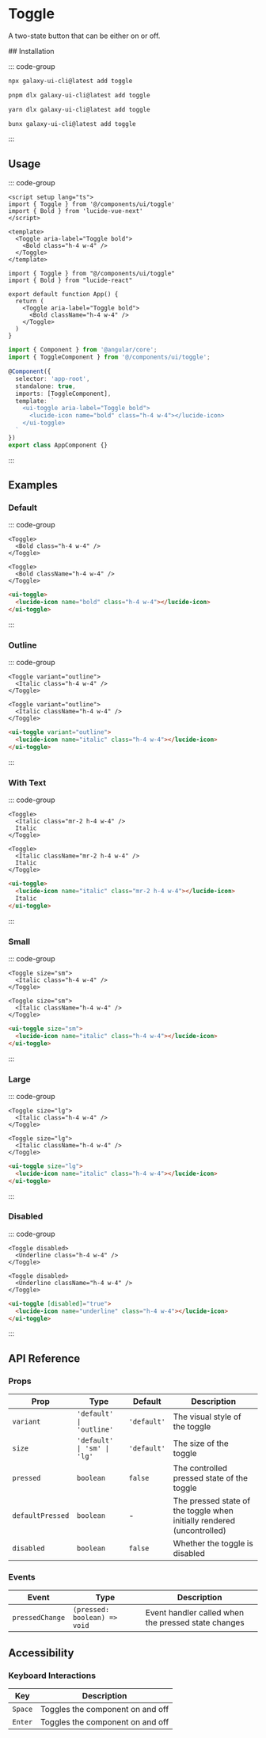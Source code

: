# Toggle

A two-state button that can be either on or off.


<ComponentPreview name="ToggleDemo">
  <template #preview>
    <DemoContainer>
      <ToggleDemo />
    </DemoContainer>
  </template>
  <template #code>

::: code-group
```vue [Vue]
<template><div>Demo</div></template>
```

```tsx [React]
export default function App() { return <div>Demo</div> }
```

```typescript [Angular]
@Component({ template: `<div>Demo</div>` })
export class DemoComponent {}
```
:::

  </template>
</ComponentPreview>
## Installation

::: code-group

```bash [npm]
npx galaxy-ui-cli@latest add toggle
```

```bash [pnpm]
pnpm dlx galaxy-ui-cli@latest add toggle
```

```bash [yarn]
yarn dlx galaxy-ui-cli@latest add toggle
```

```bash [bun]
bunx galaxy-ui-cli@latest add toggle
```

:::

## Usage

::: code-group

```vue [Vue]
<script setup lang="ts">
import { Toggle } from '@/components/ui/toggle'
import { Bold } from 'lucide-vue-next'
</script>

<template>
  <Toggle aria-label="Toggle bold">
    <Bold class="h-4 w-4" />
  </Toggle>
</template>
```

```tsx [React]
import { Toggle } from "@/components/ui/toggle"
import { Bold } from "lucide-react"

export default function App() {
  return (
    <Toggle aria-label="Toggle bold">
      <Bold className="h-4 w-4" />
    </Toggle>
  )
}
```

```typescript [Angular]
import { Component } from '@angular/core';
import { ToggleComponent } from '@/components/ui/toggle';

@Component({
  selector: 'app-root',
  standalone: true,
  imports: [ToggleComponent],
  template: `
    <ui-toggle aria-label="Toggle bold">
      <lucide-icon name="bold" class="h-4 w-4"></lucide-icon>
    </ui-toggle>
  `
})
export class AppComponent {}
```

:::

## Examples

### Default

::: code-group

```vue [Vue]
<Toggle>
  <Bold class="h-4 w-4" />
</Toggle>
```

```tsx [React]
<Toggle>
  <Bold className="h-4 w-4" />
</Toggle>
```

```html [Angular]
<ui-toggle>
  <lucide-icon name="bold" class="h-4 w-4"></lucide-icon>
</ui-toggle>
```

:::

### Outline

::: code-group

```vue [Vue]
<Toggle variant="outline">
  <Italic class="h-4 w-4" />
</Toggle>
```

```tsx [React]
<Toggle variant="outline">
  <Italic className="h-4 w-4" />
</Toggle>
```

```html [Angular]
<ui-toggle variant="outline">
  <lucide-icon name="italic" class="h-4 w-4"></lucide-icon>
</ui-toggle>
```

:::

### With Text

::: code-group

```vue [Vue]
<Toggle>
  <Italic class="mr-2 h-4 w-4" />
  Italic
</Toggle>
```

```tsx [React]
<Toggle>
  <Italic className="mr-2 h-4 w-4" />
  Italic
</Toggle>
```

```html [Angular]
<ui-toggle>
  <lucide-icon name="italic" class="mr-2 h-4 w-4"></lucide-icon>
  Italic
</ui-toggle>
```

:::

### Small

::: code-group

```vue [Vue]
<Toggle size="sm">
  <Italic class="h-4 w-4" />
</Toggle>
```

```tsx [React]
<Toggle size="sm">
  <Italic className="h-4 w-4" />
</Toggle>
```

```html [Angular]
<ui-toggle size="sm">
  <lucide-icon name="italic" class="h-4 w-4"></lucide-icon>
</ui-toggle>
```

:::

### Large

::: code-group

```vue [Vue]
<Toggle size="lg">
  <Italic class="h-4 w-4" />
</Toggle>
```

```tsx [React]
<Toggle size="lg">
  <Italic className="h-4 w-4" />
</Toggle>
```

```html [Angular]
<ui-toggle size="lg">
  <lucide-icon name="italic" class="h-4 w-4"></lucide-icon>
</ui-toggle>
```

:::

### Disabled

::: code-group

```vue [Vue]
<Toggle disabled>
  <Underline class="h-4 w-4" />
</Toggle>
```

```tsx [React]
<Toggle disabled>
  <Underline className="h-4 w-4" />
</Toggle>
```

```html [Angular]
<ui-toggle [disabled]="true">
  <lucide-icon name="underline" class="h-4 w-4"></lucide-icon>
</ui-toggle>
```

:::

## API Reference

### Props

| Prop | Type | Default | Description |
|------|------|---------|-------------|
| `variant` | `'default' \| 'outline'` | `'default'` | The visual style of the toggle |
| `size` | `'default' \| 'sm' \| 'lg'` | `'default'` | The size of the toggle |
| `pressed` | `boolean` | `false` | The controlled pressed state of the toggle |
| `defaultPressed` | `boolean` | - | The pressed state of the toggle when initially rendered (uncontrolled) |
| `disabled` | `boolean` | `false` | Whether the toggle is disabled |

### Events

| Event | Type | Description |
|-------|------|-------------|
| `pressedChange` | `(pressed: boolean) => void` | Event handler called when the pressed state changes |

## Accessibility

### Keyboard Interactions

| Key | Description |
|-----|-------------|
| `Space` | Toggles the component on and off |
| `Enter` | Toggles the component on and off |

